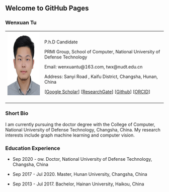 ## Welcome to GitHub Pages

### Wenxuan Tu

<table class="imgtable">
  <tr>
    <td>
      <img src="/image.JPG" alt="Wenxuan Tu" width="160px" height="201.6px" />&nbsp;
    </td>
    <td align="left">
      <p>P.h.D Candidate</p>
      <p>PRMI Group, School of Computer, National University of Defense Technology</p>
      <p>Email: wenxuantu@163.com, twx@nudt.edu.cn</p>
      <p>Address: Sanyi Road , Kaifu District, Changsha, Hunan, China</p>
      <p>[<a href="https://scholar.google.com/citations?user=MmH2POsAAAAJ&hl=zh-CN">Google Scholar</a>] [<a href="https://www.researchgate.net/profile/Tu-Wenxuan">ResearchGate</a>] [<a href="https://github.com/WxTu">Github</a>] [<a href="https://orcid.org/my-orcid">ORCID</a>]</p>
    </td>
 </tr>
</table>

### Short Bio
  <p> I am currently pursuing the doctor degree with the College of Computer, National University of Defense Technology, Changsha, China. My research interests include graph machine learning and computer vision.</p>
  
### Education Experience
  <ul>
    <li> 
      <p>Sep 2020 - ow. Doctor, National University of Defense Technology, Changsha, China </p>
    </li>
  </ul>
<ul>
    <li> 
      <p>Sep 2017 - Jul 2020. Master, Hunan University, Changsha, China </p>
    </li>
  </ul>
  <ul>
    <li> 
      <p>Sep 2013 - Jul 2017. Bachelor, Hainan University, Haikou, China </p>
    </li>
  </ul>
